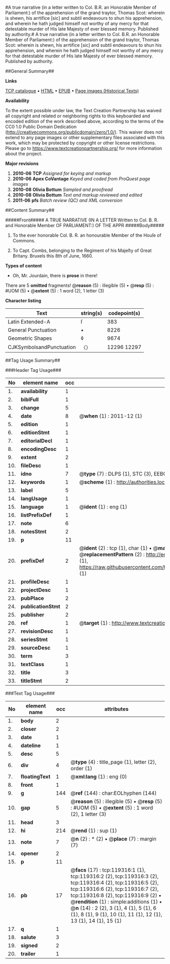 #A true narrative (in a letter written to Col. B.R. an Honorable Member of Parliament:) of the apprehension of the grand traytor, Thomas Scot: wherein is shewn, his arrtifice [sic] and subtil endeavours to shun his apprehension, and wherein he hath judged himself not worthy of any mercy for that detestable murder of His late Majesty of ever blessed memory. Published by authority.#
A true narrative (in a letter written to Col. B.R. an Honorable Member of Parliament:) of the apprehension of the grand traytor, Thomas Scot: wherein is shewn, his arrtifice [sic] and subtil endeavours to shun his apprehension, and wherein he hath judged himself not worthy of any mercy for that detestable murder of His late Majesty of ever blessed memory. Published by authority.

##General Summary##

**Links**

[TCP catalogue](http://www.ota.ox.ac.uk/tcp/)  • 
[HTML](http://tei.it.ox.ac.uk/tcp/Texts-HTML/free/A86/A86281.html)  • 
[EPUB](http://tei.it.ox.ac.uk/tcp/Texts-EPUB/free/A86/A86281.epub) • 
[Page images (Historical Texts)](https://historicaltexts.jisc.ac.uk/eebo-99867026e)

**Availability**

To the extent possible under law, the Text Creation Partnership has waived all copyright and related or neighboring rights to this keyboarded and encoded edition of the work described above, according to the terms of the CC0 1.0 Public Domain Dedication (http://creativecommons.org/publicdomain/zero/1.0/). This waiver does not extend to any page images or other supplementary files associated with this work, which may be protected by copyright or other license restrictions. Please go to https://www.textcreationpartnership.org/ for more information about the project.

**Major revisions**

1. __2010-06__ __TCP__ *Assigned for keying and markup*
1. __2010-06__ __Apex CoVantage__ *Keyed and coded from ProQuest page images*
1. __2010-08__ __Olivia Bottum__ *Sampled and proofread*
1. __2010-08__ __Olivia Bottum__ *Text and markup reviewed and edited*
1. __2011-06__ __pfs__ *Batch review (QC) and XML conversion*

##Content Summary##

#####Front#####
A TRUE NARRATIVE (IN A LETTER Written to Col. B. R. and Honorable Member OF PARLIAMENT:) OF THE APPR
#####Body#####

1. To the ever honorable Col. B. R. an honourable Member of the Houſe of Commons.

1. To Capt. Combs, belonging to the Regiment of his Majeſty of Great Britany. Bruxels this 8th of June, 1660.

**Types of content**

  * Oh, Mr. Jourdain, there is **prose** in there!

There are 5 **omitted** fragments! 
 @__reason__ (5) : illegible (5)  •  @__resp__ (5) : #UOM (5)  •  @__extent__ (5) : 1 word (2), 1 letter (3)

**Character listing**


|Text|string(s)|codepoint(s)|
|---|---|---|
|Latin Extended-A|ſ|383|
|General Punctuation|•|8226|
|Geometric Shapes|◊|9674|
|CJKSymbolsandPunctuation|〈〉|12296 12297|

##Tag Usage Summary##

###Header Tag Usage###

|No|element name|occ|attributes|
|---|---|---|---|
|1.|__availability__|1||
|2.|__biblFull__|1||
|3.|__change__|5||
|4.|__date__|8| @__when__ (1) : 2011-12 (1)|
|5.|__edition__|1||
|6.|__editionStmt__|1||
|7.|__editorialDecl__|1||
|8.|__encodingDesc__|1||
|9.|__extent__|2||
|10.|__fileDesc__|1||
|11.|__idno__|7| @__type__ (7) : DLPS (1), STC (3), EEBO-CITATION (1), PROQUEST (1), VID (1)|
|12.|__keywords__|1| @__scheme__ (1) : http://authorities.loc.gov/ (1)|
|13.|__label__|5||
|14.|__langUsage__|1||
|15.|__language__|1| @__ident__ (1) : eng (1)|
|16.|__listPrefixDef__|1||
|17.|__note__|6||
|18.|__notesStmt__|2||
|19.|__p__|11||
|20.|__prefixDef__|2| @__ident__ (2) : tcp (1), char (1)  •  @__matchPattern__ (2) : ([0-9\-]+):([0-9IVX]+) (1), (.+) (1)  •  @__replacementPattern__ (2) : http://eebo.chadwyck.com/downloadtiff?vid=$1&page=$2 (1), https://raw.githubusercontent.com/textcreationpartnership/Texts/master/tcpchars.xml#$1 (1)|
|21.|__profileDesc__|1||
|22.|__projectDesc__|1||
|23.|__pubPlace__|2||
|24.|__publicationStmt__|2||
|25.|__publisher__|2||
|26.|__ref__|1| @__target__ (1) : http://www.textcreationpartnership.org/docs/. (1)|
|27.|__revisionDesc__|1||
|28.|__seriesStmt__|1||
|29.|__sourceDesc__|1||
|30.|__term__|3||
|31.|__textClass__|1||
|32.|__title__|3||
|33.|__titleStmt__|2||


###Text Tag Usage###

|No|element name|occ|attributes|
|---|---|---|---|
|1.|__body__|2||
|2.|__closer__|2||
|3.|__date__|1||
|4.|__dateline__|1||
|5.|__desc__|5||
|6.|__div__|4| @__type__ (4) : title_page (1), letter (2), order (1)|
|7.|__floatingText__|1| @__xml:lang__ (1) : eng (0)|
|8.|__front__|1||
|9.|__g__|144| @__ref__ (144) : char:EOLhyphen (144)|
|10.|__gap__|5| @__reason__ (5) : illegible (5)  •  @__resp__ (5) : #UOM (5)  •  @__extent__ (5) : 1 word (2), 1 letter (3)|
|11.|__head__|3||
|12.|__hi__|214| @__rend__ (1) : sup (1)|
|13.|__note__|7| @__n__ (2) : * (2)  •  @__place__ (7) : margin (7)|
|14.|__opener__|2||
|15.|__p__|11||
|16.|__pb__|17| @__facs__ (17) : tcp:119316:1 (1), tcp:119316:2 (2), tcp:119316:3 (2), tcp:119316:4 (2), tcp:119316:5 (2), tcp:119316:6 (2), tcp:119316:7 (2), tcp:119316:8 (2), tcp:119316:9 (2)  •  @__rendition__ (1) : simple:additions (1)  •  @__n__ (14) : 2 (2), 3 (1), 4 (1), 5 (1), 6 (1), 8 (1), 9 (1), 10 (1), 11 (1), 12 (1), 13 (1), 14 (1), 15 (1)|
|17.|__q__|1||
|18.|__salute__|3||
|19.|__signed__|2||
|20.|__trailer__|1||
